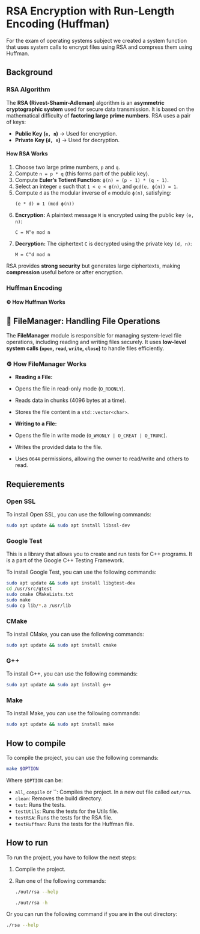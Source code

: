 # RSA Encryption with Run-Length Encoding (Huffman)
For the exam of operating systems subject we created a system function that uses system calls to encrypt files using RSA and compress them using Huffman.

## Background

### RSA Algorithm
The **RSA (Rivest-Shamir-Adleman)** algorithm is an **asymmetric cryptographic system** used for secure data transmission. It is based on the mathematical difficulty of **factoring large prime numbers**. RSA uses a pair of keys:
- **Public Key (`e, n`)** → Used for encryption.
- **Private Key (`d, n`)** → Used for decryption.

#### **How RSA Works**
1. Choose two large prime numbers, `p` and `q`.
2. Compute `n = p * q` (this forms part of the public key).
3. Compute **Euler’s Totient Function**: `ϕ(n) = (p - 1) * (q - 1)`.
4. Select an integer `e` such that `1 < e < ϕ(n)`, and `gcd(e, ϕ(n)) = 1`.
5. Compute `d` as the modular inverse of `e` modulo `ϕ(n)`, satisfying:  
    ```
    (e * d) ≡ 1 (mod ϕ(n))
    ```
6. **Encryption:** A plaintext message `M` is encrypted using the public key `(e, n)`:
    ```
    C = M^e mod n
    ```
7. **Decryption:** The ciphertext `C` is decrypted using the private key `(d, n)`:
    ```
    M = C^d mod n
    ```
RSA provides **strong security** but generates large ciphertexts, making **compression** useful before or after encryption.

### Huffman Encoding
#### ⚙️ **How Huffman Works**

## 📂 **FileManager: Handling File Operations**
The **FileManager** module is responsible for managing system-level file operations, including reading and writing files securely. It uses **low-level system calls (`open`, `read`, `write`, `close`)** to handle files efficiently.

### ⚙️ **How FileManager Works**
- **Reading a File:**
- Opens the file in read-only mode (`O_RDONLY`).
- Reads data in chunks (4096 bytes at a time).
- Stores the file content in a `std::vector<char>`.

- **Writing to a File:**
- Opens the file in write mode (`O_WRONLY | O_CREAT | O_TRUNC`).
- Writes the provided data to the file.
- Uses `0644` permissions, allowing the owner to read/write and others to read.

## Requierements

### Open SSL

To install Open SSL, you can use the following commands:
```bash
sudo apt update && sudo apt install libssl-dev
```

### Google Test
This is a library that allows you to create and run tests for C++ programs. It is a part of the Google C++ Testing Framework.

To install Google Test, you can use the following commands:
```bash
sudo apt update && sudo apt install libgtest-dev
cd /usr/src/gtest
sudo cmake CMakeLists.txt
sudo make
sudo cp lib/*.a /usr/lib
```

### CMake

To install CMake, you can use the following commands:
```bash
sudo apt update && sudo apt install cmake
```

### G++

To install G++, you can use the following commands:
```bash
sudo apt update && sudo apt install g++
```

### Make

To install Make, you can use the following commands:
```bash
sudo apt update && sudo apt install make
```

## How to compile

To compile the project, you can use the following commands:
```bash
make $OPTION
```

Where `$OPTION` can be:
- `all`, `compile` or ``: Compiles the project. In a new out file called `out/rsa`.
- `clean`: Removes the build directory.
- `test`: Runs the tests.
- `testUtils`: Runs the tests for the Utils file.
- `testRSA`: Runs the tests for the RSA file.
- `testHuffman`: Runs the tests for the Huffman file.

## How to run

To run the project, you have to follow the next steps:

1. Compile the project.

2. Run one of the following commands:
    ```bash
    ./out/rsa --help
    ```
    ```bash
    ./out/rsa -h
    ```

Or you can run the following command if you are in the out directory:
```bash
./rsa --help
```